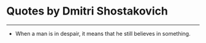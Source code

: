 # Quotes by Dmitri Shostakovich

---

- When a man is in despair, it means that he still believes in something.
